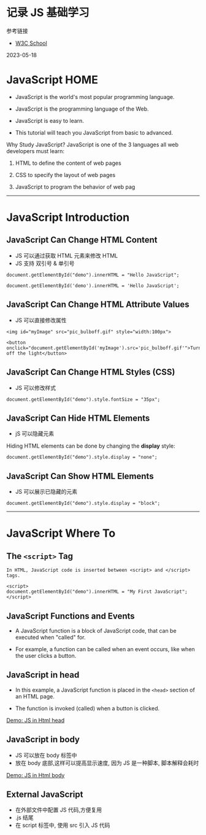 # 记录 JS 基础学习

参考链接

- [W3C School](https://www.w3schools.com/js/default.asp)

2023-05-18
# JavaScript HOME

- JavaScript is the world's most popular programming language.

- JavaScript is the programming language of the Web.

- JavaScript is easy to learn.

- This tutorial will teach you JavaScript from basic to advanced.

Why Study JavaScript?
JavaScript is one of the 3 languages all web developers must learn:

   1. HTML to define the content of web pages

   2. CSS to specify the layout of web pages

   3. JavaScript to program the behavior of web pag

---

# JavaScript Introduction

## JavaScript Can Change HTML Content

- JS 可以通过获取 HTML 元素来修改 HTML
- JS 支持 双引号 & 单引号 

```
document.getElementById("demo").innerHTML = "Hello JavaScript";

document.getElementById('demo').innerHTML = 'Hello JavaScript';
```

## JavaScript Can Change HTML Attribute Values

- JS 可以直接修改属性

```
<img id="myImage" src="pic_bulboff.gif" style="width:100px">

<button onclick="document.getElementById('myImage').src='pic_bulboff.gif'">Turn off the light</button>
```

## JavaScript Can Change HTML Styles (CSS)

- JS 可以修改样式

```
document.getElementById("demo").style.fontSize = "35px";
```

## JavaScript Can Hide HTML Elements

- jS 可以隐藏元素

Hiding HTML elements can be done by changing the **display** style:

```
document.getElementById("demo").style.display = "none";
```

## JavaScript Can Show HTML Elements

- JS 可以展示已隐藏的元素

```
document.getElementById("demo").style.display = "block";
```

---

# JavaScript Where To

## The `<script>` Tag

`In HTML, JavaScript code is inserted between <script> and </script> tags.`

```
<script>
document.getElementById("demo").innerHTML = "My First JavaScript";
</script>
```

## JavaScript Functions and Events

- A JavaScript function is a block of JavaScript code, that can be executed when "called" for.

- For example, a function can be called when an event occurs, like when the user clicks a button.

## JavaScript in head

- In this example, a JavaScript function is placed in the `<head>` section of an HTML page.

- The function is invoked (called) when a button is clicked.

[Demo: JS in Html head](demo/js_in_head.html)

## JavaScript in body

- JS 可以放在 body 标签中
- 放在 body 底部,这样可以提高显示速度, 因为 JS 是一种脚本, 脚本解释会耗时

[Demo: JS in Html body](demo/js_in_body.html)


## External JavaScript

- 在外部文件中配置 JS 代码,方便复用
- .js 结尾
- 在 script 标签中, 使用 src 引入 JS 代码

